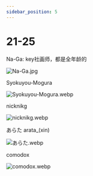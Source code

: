 ```yaml
---
sidebar_position: 5
---
```


# 21-25

Na-Ga: key社画师，都是全年龄的

![Na-Ga.jpg](https://p.inari.site/usr/1818/68a11b582e57c.jpg)

Syokuyou-Mogura

![Syokuyou-Mogura.webp](https://p.inari.site/usr/1818/68a11b5852a58.webp)

nicknikg

![nicknikg.webp](https://p.inari.site/usr/1818/68a11b584e653.webp)

あらた arata_(xin)

![あらた.webp](https://p.inari.site/usr/1818/68a11b5861fc5.webp)

comodox

![comodox.webp](https://p.inari.site/usr/1818/68a11eb209753.webp)
